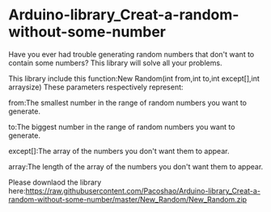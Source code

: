 # Arduino-library_Creat-a-random-without-some-number
Have you ever had trouble generating random numbers that don't want to contain some numbers? This library will solve all your problems.

This library include this function:New Random(int from,int to,int except[],int arraysize)
These parameters respectively represent:

from:The smallest number in the range of random numbers you want to generate.

to:The biggest number in the range of random numbers you want to generate.

except[]:The array of the numbers you don't want them to appear.

array:The length of the array of the numbers you don't want them to appear.

Please downlaod the library here:https://raw.githubusercontent.com/Pacoshao/Arduino-library_Creat-a-random-without-some-number/master/New_Random/New_Random.zip
